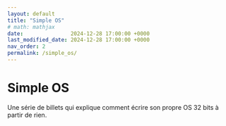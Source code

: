 ```yaml
---
layout: default
title: "Simple OS"
# math: mathjax
date:               2024-12-28 17:00:00 +0000
last_modified_date: 2024-12-28 17:00:00 +0000
nav_order: 2
permalink: /simple_os/
---
```


# Simple OS
Une série de billets qui explique comment écrire son propre OS 32 bits à partir de rien. 